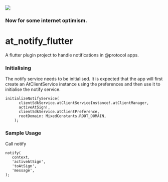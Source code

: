 <img src="https://atsign.dev/assets/img/@developersmall.png?sanitize=true">

### Now for some internet optimism.

# at_notify_flutter

A flutter plugin project to handle notifications in @protocol apps.

### Initialising
The notify service needs to be initialised. It is expected that the app will first create an AtClientService instance using the preferences and then use it to initialise the notify service.

```
initializeNotifyService(
      clientSdkService.atClientServiceInstance!.atClientManager,
      activeAtSign!,
      clientSdkService.atClientPreference,
      rootDomain: MixedConstants.ROOT_DOMAIN,
    );
```

### Sample Usage

Call notify
```
notify(
   context,
   'activeAtSign',
   'toAtSign',
   'message',
);
```